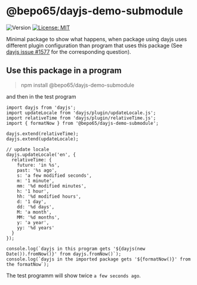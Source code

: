 # @bepo65/dayjs-demo-submodule

![Version](https://img.shields.io/badge/version-1.0.1-blue.svg?cacheSeconds=2592000)
[![License: MIT](https://img.shields.io/badge/License-MIT-yellow.svg)](https://github.com/kefranabg/readme-md-generator/blob/master/LICENSE)

Minimal package to show what happens, when package using dayjs uses different plugin configuration than program that uses this package (See [dayjs issue #1577](https://github.com/iamkun/dayjs/issues/1577#issuecomment-926149823) for the corresponding question).



## Use this package in a program

> npm install @bepo65/dayjs-demo-submodule

and then in the test program

```
import dayjs from 'dayjs';
import updateLocale from 'dayjs/plugin/updateLocale.js';
import relativeTime from 'dayjs/plugin/relativeTime.js';
import { formatNow } from '@bepo65/dayjs-demo-submodule';

dayjs.extend(relativeTime);
dayjs.extend(updateLocale);

// update locale
dayjs.updateLocale('en', {
  relativeTime: {
    future: 'in %s',
    past: '%s ago',
    s: 'a few modified seconds',
    m: '1 minute',
    mm: '%d modified minutes',
    h: '1 hour',
    hh: '%d modified hours',
    d: '1 day',
    dd: '%d days',
    M: 'a month',
    MM: '%d months',
    y: 'a year',
    yy: '%d years'
  }
});

console.log(`dayjs in this program gets '${dayjs(new Date()).fromNow()}' from dayjs.fromNow()`);
console.log(`dayjs in the imported package gets '${formatNow()}' from the formatNow`);
```

The test programm will show twice `a few seconds ago`.

